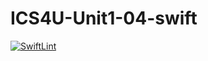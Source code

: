 # ICS4U-Unit1-04-swift

[![SwiftLint](https://github.com/matthew-sanii/ICS4U-Unit1-04-swift/workflows/SwiftLint/badge.svg)](https://github.com/matthew-sanii/ICS4U-Unit1-04-swift/actions)

